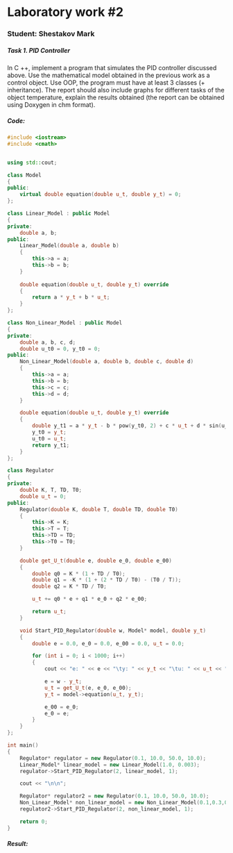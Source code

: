 # Laboratory work #2

### Student: Shestakov Mark

##### Task 1. PID Controller

In C ++, implement a program that simulates the PID controller discussed above. Use the mathematical model obtained in the previous work as a control object. Use OOP, the program must have at least 3 classes (+ inheritance). The report should also include graphs for different tasks of the object temperature, explain the results obtained (the report can be obtained using Doxygen in chm format).

##### Code:

```c++
#include <iostream>
#include <cmath>


using std::cout;

class Model
{
public:
    virtual double equation(double u_t, double y_t) = 0;
};

class Linear_Model : public Model
{
private:
    double a, b;
public:
    Linear_Model(double a, double b)
    {
        this->a = a;
        this->b = b;
    }
    
    double equation(double u_t, double y_t) override
    {
        return a * y_t + b * u_t;
    }
};

class Non_Linear_Model : public Model
{
private:
    double a, b, c, d;
    double u_t0 = 0, y_t0 = 0;
public:
    Non_Linear_Model(double a, double b, double c, double d)
    {
        this->a = a;
        this->b = b;
        this->c = c;
        this->d = d;
    }

    double equation(double u_t, double y_t) override
    {
        double y_t1 = a * y_t - b * pow(y_t0, 2) + c * u_t + d * sin(u_t0);
        y_t0 = y_t;
        u_t0 = u_t;
        return y_t1;
    }
};

class Regulator
{
private:
    double K, T, TD, T0;
    double u_t = 0;
public:
    Regulator(double K, double T, double TD, double T0)
    {
        this->K = K;
        this->T = T;
        this->TD = TD;
        this->T0 = T0;
    }

    double get_U_t(double e, double e_0, double e_00)
    {
        double q0 = K * (1 + TD / T0);
        double q1 = -K * (1 + (2 * TD / T0) - (T0 / T));
        double q2 = K * TD / T0;

        u_t += q0 * e + q1 * e_0 + q2 * e_00;

        return u_t;
    }

    void Start_PID_Regulator(double w, Model* model, double y_t)
    {
        double e = 0.0, e_0 = 0.0, e_00 = 0.0, u_t = 0.0;

        for (int i = 0; i < 1000; i++)
        {
            cout << "e: " << e << "\ty: " << y_t << "\tu: " << u_t << "\n";

            e = w - y_t;
            u_t = get_U_t(e, e_0, e_00);
            y_t = model->equation(u_t, y_t);

            e_00 = e_0;
            e_0 = e;
        }
    }
};

int main()
{
    Regulator* regulator = new Regulator(0.1, 10.0, 50.0, 10.0);
    Linear_Model* linear_model = new Linear_Model(1.0, 0.003);
    regulator->Start_PID_Regulator(2, linear_model, 1);

    cout << "\n\n";

    Regulator* regulator2 = new Regulator(0.1, 10.0, 50.0, 10.0);
    Non_Linear_Model* non_linear_model = new Non_Linear_Model(0.1,0.3,0.1,0.1);
    regulator2->Start_PID_Regulator(2, non_linear_model, 1);

    return 0;
}
```

##### Result:

